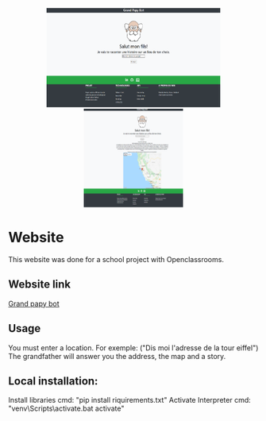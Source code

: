 <p align="center">
  <img src="app\static\image\Capture_one.PNG" width="350" height="200" title="hover text">
  <img src="app/static/image/Capture_2.PNG" width="200" height="200" alt="accessibility text">
</p>

# Website

This website was done for a school project with Openclassrooms. 


## Website link
 [Grand papy bot](https://grand-papy-bot-th.herokuapp.com/)



## Usage

You must enter a location.
For exemple: ("Dis moi l'adresse de la tour eiffel")
The grandfather will answer you the address, the map and a story.


## Local installation:

Install libraries cmd: "pip install riquirements.txt"
Activate Interpreter cmd: "venv\Scripts\activate.bat activate"
